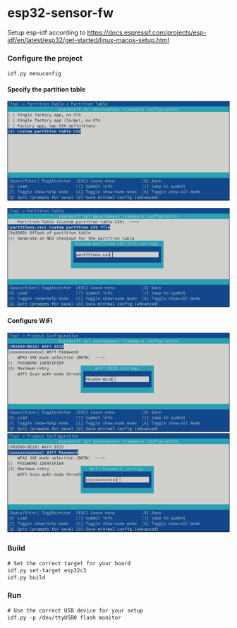 # esp32-sensor-fw

Setup esp-idf according to https://docs.espressif.com/projects/esp-idf/en/latest/esp32/get-started/linux-macos-setup.html

### Configure the project 

```
idf.py menuconfig
```

#### Specify the partition table
![Alt text](./assets/Custom%20partition%20table%20CSV.png?raw=true "Custom partition table CSV")

![Alt text](./assets/Custom%20partition%20CSV%20file.png?raw=true "Custom partition CSV file")

#### Configure WiFi

![Alt text](./assets/WiFi%20SSID.png?raw=true "WiFi SSID")
![Alt text](./assets/WiFi%20Password.png?raw=true "WiFi Pasword")

### Build

```
# Set the correct target for your board
idf.py set-target esp32c3
idf.py build
```

### Run


```
# Use the correct USB device for your setup
idf.py -p /dev/ttyUSB0 flash monitor
```
